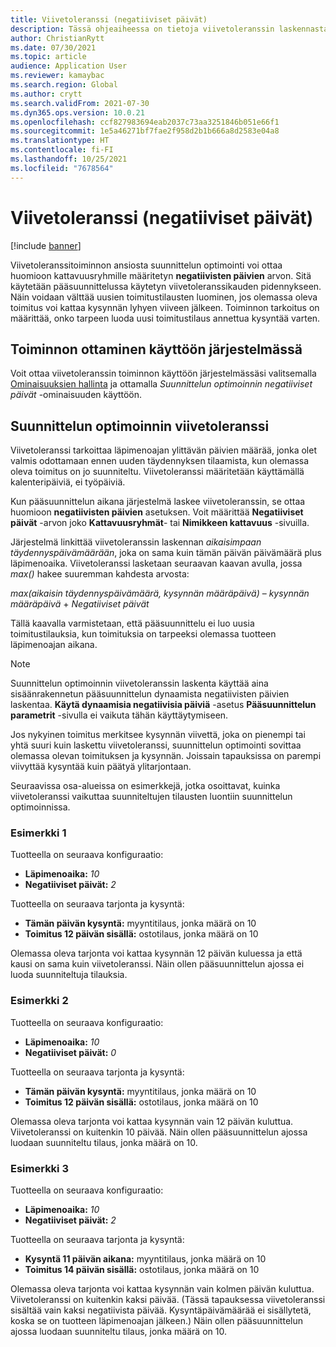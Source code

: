 ```yaml
---
title: Viivetoleranssi (negatiiviset päivät)
description: Tässä ohjeaiheessa on tietoja viivetoleranssin laskennasta ja siitä, miten se vaikuttaa suunnitellun tilauksen luontiin suunnittelun optimoinnissa.
author: ChristianRytt
ms.date: 07/30/2021
ms.topic: article
audience: Application User
ms.reviewer: kamaybac
ms.search.region: Global
ms.author: crytt
ms.search.validFrom: 2021-07-30
ms.dyn365.ops.version: 10.0.21
ms.openlocfilehash: ccf827983694eab2037c73aa3251846b051e66f1
ms.sourcegitcommit: 1e5a46271bf7fae2f958d2b1b666a8d2583e04a8
ms.translationtype: HT
ms.contentlocale: fi-FI
ms.lasthandoff: 10/25/2021
ms.locfileid: "7678564"
---
```

# <a name="delay-tolerance-negative-days"></a>Viivetoleranssi (negatiiviset päivät)

[!include [banner](../../includes/banner.md)]

Viivetoleranssitoiminnon ansiosta suunnittelun optimointi voi ottaa huomioon kattavuusryhmille määritetyn **negatiivisten päivien** arvon. Sitä käytetään pääsuunnittelussa käytetyn viivetoleranssikauden pidennykseen. Näin voidaan välttää uusien toimitustilausten luominen, jos olemassa oleva toimitus voi kattaa kysynnän lyhyen viiveen jälkeen. Toiminnon tarkoitus on määrittää, onko tarpeen luoda uusi toimitustilaus annettua kysyntää varten.

## <a name="turn-on-the-feature-in-your-system"></a>Toiminnon ottaminen käyttöön järjestelmässä

Voit ottaa viivetoleranssin toiminnon käyttöön järjestelmässäsi valitsemalla [Ominaisuuksien hallinta](../../../fin-ops-core/fin-ops/get-started/feature-management/feature-management-overview.md) ja ottamalla *Suunnittelun optimoinnin negatiiviset päivät* -ominaisuuden käyttöön.

## <a name="delay-tolerance-in-planning-optimization"></a>Suunnittelun optimoinnin viivetoleranssi

Viivetoleranssi tarkoittaa läpimenoajan ylittävän päivien määrää, jonka olet valmis odottamaan ennen uuden täydennyksen tilaamista, kun olemassa oleva toimitus on jo suunniteltu. Viivetoleranssi määritetään käyttämällä kalenteripäiviä, ei työpäiviä.

Kun pääsuunnittelun aikana järjestelmä laskee viivetoleranssin, se ottaa huomioon **negatiivisten päivien** asetuksen. Voit määrittää **Negatiiviset päivät** -arvon joko **Kattavuusryhmät**- tai **Nimikkeen kattavuus** -sivuilla.

Järjestelmä linkittää viivetoleranssin laskennan *aikaisimpaan täydennyspäivämäärään*, joka on sama kuin tämän päivän päivämäärä plus läpimenoaika. Viivetoleranssi lasketaan seuraavan kaavan avulla, jossa *max()* hakee suuremman kahdesta arvosta:

*max(aikaisin täydennyspäivämäärä, kysynnän määräpäivä)* – *kysynnän määräpäivä* + *Negatiiviset päivät*

Tällä kaavalla varmistetaan, että pääsuunnittelu ei luo uusia toimitustilauksia, kun toimituksia on tarpeeksi olemassa tuotteen läpimenoajan aikana.

> [!NOTE]
> Suunnittelun optimoinnin viivetoleranssin laskenta käyttää aina sisäänrakennetun pääsuunnittelun dynaamista negatiivisten päivien laskentaa. **Käytä dynaamisia negatiivisia päiviä** -asetus **Pääsuunnittelun parametrit** -sivulla ei vaikuta tähän käyttäytymiseen.

Jos nykyinen toimitus merkitsee kysynnän viivettä, joka on pienempi tai yhtä suuri kuin laskettu viivetoleranssi, suunnittelun optimointi sovittaa olemassa olevan toimituksen ja kysynnän. Joissain tapauksissa on parempi viivyttää kysyntää kuin päätyä ylitarjontaan.

Seuraavissa osa-alueissa on esimerkkejä, jotka osoittavat, kuinka viivetoleranssi vaikuttaa suunniteltujen tilausten luontiin suunnittelun optimoinnissa.

### <a name="example-1"></a>Esimerkki 1

Tuotteella on seuraava konfiguraatio:

- **Läpimenoaika:** *10*
- **Negatiiviset päivät:** *2*

Tuotteella on seuraava tarjonta ja kysyntä:

- **Tämän päivän kysyntä:** myyntitilaus, jonka määrä on 10
- **Toimitus 12 päivän sisällä:** ostotilaus, jonka määrä on 10

Olemassa oleva tarjonta voi kattaa kysynnän 12 päivän kuluessa ja että kausi on sama kuin viivetoleranssi. Näin ollen pääsuunnittelun ajossa ei luoda suunniteltuja tilauksia.

### <a name="example-2"></a>Esimerkki 2

Tuotteella on seuraava konfiguraatio:

- **Läpimenoaika:** *10*
- **Negatiiviset päivät:** *0*

Tuotteella on seuraava tarjonta ja kysyntä:

- **Tämän päivän kysyntä:** myyntitilaus, jonka määrä on 10
- **Toimitus 12 päivän sisällä:** ostotilaus, jonka määrä on 10

Olemassa oleva tarjonta voi kattaa kysynnän vain 12 päivän kuluttua. Viivetoleranssi on kuitenkin 10 päivää. Näin ollen pääsuunnittelun ajossa luodaan suunniteltu tilaus, jonka määrä on 10.

### <a name="example-3"></a>Esimerkki 3

Tuotteella on seuraava konfiguraatio:

- **Läpimenoaika:** *10*
- **Negatiiviset päivät:** *2*

Tuotteella on seuraava tarjonta ja kysyntä:

- **Kysyntä 11 päivän aikana:** myyntitilaus, jonka määrä on 10
- **Toimitus 14 päivän sisällä:** ostotilaus, jonka määrä on 10

Olemassa oleva tarjonta voi kattaa kysynnän vain kolmen päivän kuluttua. Viivetoleranssi on kuitenkin kaksi päivää. (Tässä tapauksessa viivetoleranssi sisältää vain kaksi negatiivista päivää. Kysyntäpäivämäärää ei sisällytetä, koska se on tuotteen läpimenoajan jälkeen.) Näin ollen pääsuunnittelun ajossa luodaan suunniteltu tilaus, jonka määrä on 10.
